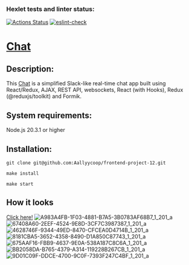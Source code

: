 ### Hexlet tests and linter status:
[![Actions Status](https://github.com/Aallyycoop/frontend-project-12/workflows/hexlet-check/badge.svg)](https://github.com/Aallyycoop/frontend-project-12/actions)
[![eslint-check](https://github.com/Aallyycoop/frontend-project-12/actions/workflows/eslint-check.yml/badge.svg)](https://github.com/Aallyycoop/frontend-project-12/actions/workflows/eslint-check.yml)

# [Chat](https://chat-j1n1.onrender.com)

## Description:
This [Chat](https://chat-j1n1.onrender.com) is a simplified Slack-like real-time chat app built using React/Redux, AJAX, REST API, websockets, React (with Hooks), Redux (@reduxjs/toolkit) and Formik.

## System requirements:
Node.js 20.3.1 or higher

## Installation:

```
git clone git@github.com:Aallyycoop/frontend-project-12.git
```
```
make install
```
```
make start
```

## How it looks

[Click here!](https://chat-j1n1.onrender.com)
![A983A4FB-1F03-4881-B7A5-3B0783AF68B7_1_201_a](https://github.com/Aallyycoop/frontend-project-12/assets/118844822/ca2850e4-2895-4447-89ac-915a457923fa)
![67408A60-2EEF-4524-9E8D-3CF7C3987387_1_201_a](https://github.com/Aallyycoop/frontend-project-12/assets/118844822/a1e9b0f7-5931-4e33-be73-f7f781ae2272)
![4628746F-9344-49ED-8470-CFCEA0D4714B_1_201_a](https://github.com/Aallyycoop/frontend-project-12/assets/118844822/37384f19-ca18-4e19-a356-877d1106ccad)
![8181CBA5-3652-4358-8490-D1A850C87743_1_201_a](https://github.com/Aallyycoop/frontend-project-12/assets/118844822/b541a158-6dbb-4999-ae85-01e568dc2254)
![675AAF16-FBB9-4637-9E0A-538A187C8C6A_1_201_a](https://github.com/Aallyycoop/frontend-project-12/assets/118844822/3bec6107-db1f-4afd-a4fa-86559007f73e)
![BB2058DA-B765-4379-A314-119228B267CB_1_201_a](https://github.com/Aallyycoop/frontend-project-12/assets/118844822/f82beab6-3c74-4ea7-a876-1ce3b2133326)
![9D01C09F-DDCE-4700-9C0F-7393F247C4BF_1_201_a](https://github.com/Aallyycoop/frontend-project-12/assets/118844822/8edd5faa-1ae7-4a9d-b92f-14709762ce6d)
